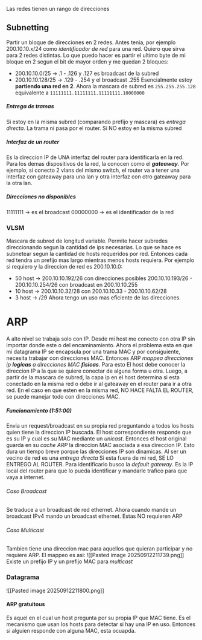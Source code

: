 Las redes tienen un rango de direcciones

## Subnetting
Partir un bloque de direcciones en 2 redes. Antes tenia, por ejemplo 200.10.10.x/24 como *identificador de red* para una red. Quiero que sirva para 2 redes distintas. Lo que puedo hacer es partir el ultimo byte de mi bloque en 2 segun el bit de mayor orden y me quedan 2 bloques:
- 200.10.10.0/25 -> .1 - .126 y .127 es broadcast de la subred
- 200.10.10.128/25 -> .129 - .254 y el broadcast .255
Esencialmente estoy **partiendo una red en 2**. Ahora la mascara de subred es `255.255.255.128`
equivalente a `11111111.11111111.11111111.10000000`
##### Entrega de tramas
Si estoy en la misma subred (comparando prefijo y mascara) es *entrega directa*. La trama ni pasa por el router. Si NO estoy en la misma subred
##### Interfaz de un router
Es la direccion IP de UNA interfaz del router para identificarla en la red. Para los demas dispositivos de la red, la conocen como el ***gateaway***. Por ejemplo, si conecto 2 vlans del mismo switch, el router va a tener una interfaz con gateaway para una lan y otra interfaz con otro gateaway para la otra lan.

##### Direcciones no disponibles
11111111 -> es el broadcast
00000000 -> es el identificador de la red

### VLSM
Mascara de subred de longitud variable. Permite hacer subredes direccionando segun la cantidad de ips necesarias. Lo que se hace es subnetear segun la cantidad de hosts requeridos por red. Entonces cada red tendra un prefijo mas largo mientras menos hosts requiera. Por ejemplo si requiero y la direccion de red es 200.10.10.0:
- 50 host -> 200.10.10.192/26 con direcciones posibles 200.10.10.193/26 - 200.10.10.254/26 con broadcast en 200.10.10.255
- 10 host -> 200.10.10.32/28 con 200.10.10.33 - 200.10.10.62/28 
- 3 host -> /29
Ahora tengo un uso mas eficiente de las direcciones.
# ARP
A alto nivel se trabaja solo con IP. Desde mi host me conecto con otra IP sin importar donde este o del encaminamiento. Ahora el problema esta en que mi datagrama IP se encapsula por una trama MAC y por consiguiente, necesita trabajar con direcciones MAC. Entonces ARP *mappea direcciones ip **logicas** a direcciones MAC **fisicas***. 
Para esto El host debe conocer la direccion IP a la que se quiere conectar de alguna forma u otra. Luego, a partir de la mascara de subred, la capa ip en el host determina si esta conectado en la misma red o debe ir al gateaway en el router para ir a otra red. En el caso en que esten en la misma red, NO HACE FALTA EL ROUTER, se puede manejar todo con direcciones MAC.

##### Funcionamiento (1:51:00)
Envia un request/broadcast en su propia red preguntando a todos los hosts quien tiene la direccion IP buscada. El host correspondiente responde que es su IP y cual es su MAC mediante un *unicast*. Entonces el host original guarda en su *cache ARP* la direccion MAC asociada a esa direccion IP. Esto dura un tiempo breve porque las direcciones IP son dinamicas.
Al ser un vecino de red es una *entrega directa*
Si esta fuera de mi red, SE LO ENTREGO AL ROUTER. Para identificarlo busco la *default gateway*. Es la IP local del router para que lo pueda identificar y mandarle trafico para que vaya a internet.

###### Caso Broadcast
Se traduce a un broadcast de red ethernet. Ahora cuando mande un broadcast IPv4 mando un broadcast ethernet. Estas NO requieren ARP
###### Caso Multicast
Tambien tiene una direccion mac para aquellos que quieran participar y no requiere ARP. El mappeo es asi:
![[Pasted image 20250912211739.png]]
Existe un prefijo IP y un prefijo MAC para *multicast*
### Datagrama
![[Pasted image 20250912211800.png]]
#### ARP gratuitous
Es aquel en el cual un host pregunta por su propia IP que MAC tiene. Es el mecanismo que usan los hosts para detectar si hay una IP en uso. Entonces si alguien responde con alguna MAC, esta ocuapda.